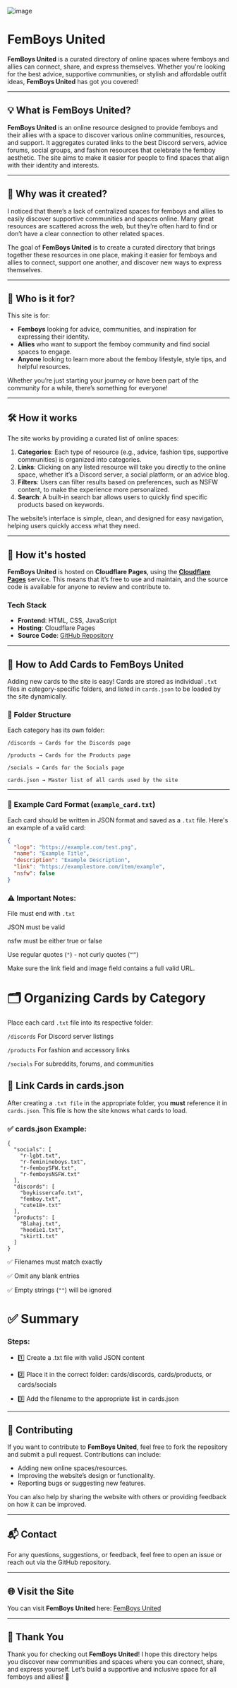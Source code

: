 ![image](https://github.com/user-attachments/assets/e5853e3b-6c7c-4adc-9a26-9b1177fa1b05)

# FemBoys United

**FemBoys United** is a curated directory of online spaces where femboys and allies can connect, share, and express themselves. Whether you're looking for the best advice, supportive communities, or stylish and affordable outfit ideas, **FemBoys United** has got you covered!

---

## 💡 What is FemBoys United?

**FemBoys United** is an online resource designed to provide femboys and their allies with a space to discover various online communities, resources, and support. It aggregates curated links to the best Discord servers, advice forums, social groups, and fashion resources that celebrate the femboy aesthetic. The site aims to make it easier for people to find spaces that align with their identity and interests.

---

## 🎯 Why was it created?

I noticed that there’s a lack of centralized spaces for femboys and allies to easily discover supportive communities and spaces online. Many great resources are scattered across the web, but they’re often hard to find or don’t have a clear connection to other related spaces. 

The goal of **FemBoys United** is to create a curated directory that brings together these resources in one place, making it easier for femboys and allies to connect, support one another, and discover new ways to express themselves.

---

## 👥 Who is it for?

This site is for:

- **Femboys** looking for advice, communities, and inspiration for expressing their identity.
- **Allies** who want to support the femboy community and find social spaces to engage.
- **Anyone** looking to learn more about the femboy lifestyle, style tips, and helpful resources.

Whether you’re just starting your journey or have been part of the community for a while, there’s something for everyone!

---

## 🛠️ How it works

The site works by providing a curated list of online spaces:

1. **Categories**: Each type of resource (e.g., advice, fashion tips, supportive communities) is organized into categories.
2. **Links**: Clicking on any listed resource will take you directly to the online space, whether it’s a Discord server, a social platform, or an advice blog.
3. **Filters**: Users can filter results based on preferences, such as NSFW content, to make the experience more personalized.
4. **Search**: A built-in search bar allows users to quickly find specific products based on keywords.

The website’s interface is simple, clean, and designed for easy navigation, helping users quickly access what they need.

---

## 🚀 How it's hosted

**FemBoys United** is hosted on **Cloudflare Pages**, using the **[Cloudflare Pages](https://pages.cloudflare.com/)** service. This means that it’s free to use and maintain, and the source code is available for anyone to review and contribute to.

### Tech Stack

- **Frontend**: HTML, CSS, JavaScript
- **Hosting**: Cloudflare Pages
- **Source Code**: [GitHub Repository](https://github.com/FemBoysUnited/femboysunited)

---

## 🧩 How to Add Cards to FemBoys United

Adding new cards to the site is easy! Cards are stored as individual `.txt` files in category-specific folders, and listed in `cards.json` to be loaded by the site dynamically.

### 📂 Folder Structure

Each category has its own folder:
```
/discords → Cards for the Discords page

/products → Cards for the Products page

/socials → Cards for the Socials page

cards.json → Master list of all cards used by the site
```

---

### 📝 Example Card Format (`example_card.txt`)

Each card should be written in JSON format and saved as a `.txt` file. Here's an example of a valid card:

```json
{
  "logo": "https://example.com/test.png",
  "name": "Example Title",
  "description": "Example Description",
  "link": "https://examplestore.com/item/example",
  "nsfw": false
}
```
### ⚠️ Important Notes:

File must end with `.txt`

JSON must be valid

nsfw must be either true or false

Use regular quotes (`"`) - not curly quotes (`“”`)

Make sure the link field and image field contains a full valid URL.

# 🗂️ Organizing Cards by Category
Place each card `.txt` file into its respective folder:


`/discords`	For Discord server listings

`/products`	For fashion and accessory links

`/socials`	For subreddits, forums, and communities

## 🧠 Link Cards in cards.json
After creating a `.txt file` in the appropriate folder, you **must** reference it in `cards.json`. This file is how the site knows what cards to load.

### ✅ cards.json Example:
```
{
  "socials": [
    "r-lgbt.txt",
    "r-feminineboys.txt",
    "r-femboySFW.txt",
    "r-femboysNSFW.txt"
  ],
  "discords": [
    "boykissercafe.txt",
    "femboy.txt",
    "cute18+.txt"
  ],
  "products": [
    "Blahaj.txt",
    "hoodie1.txt",
    "skirt1.txt"
  ]
}
```
✅ Filenames must match exactly

✅ Omit any blank entries

✅ Empty strings (`""`) will be ignored

# ✅ Summary
### Steps:
- 1️⃣	Create a .txt file with valid JSON content

- 2️⃣	Place it in the correct folder: cards/discords, cards/products, or cards/socials

- 3️⃣	Add the filename to the appropriate list in cards.json

---
## 📝 Contributing

If you want to contribute to **FemBoys United**, feel free to fork the repository and submit a pull request. Contributions can include:

- Adding new online spaces/resources.
- Improving the website’s design or functionality.
- Reporting bugs or suggesting new features.

You can also help by sharing the website with others or providing feedback on how it can be improved.

---

## 📬 Contact

For any questions, suggestions, or feedback, feel free to open an issue or reach out via the GitHub repository.

---

## 🌐 Visit the Site

You can visit **FemBoys United** here: [FemBoys United](https://femboysunited.pages.dev/)

---

## 🎉 Thank You

Thank you for checking out **FemBoys United**! I hope this directory helps you discover new communities and spaces where you can connect, share, and express yourself. Let’s build a supportive and inclusive space for all femboys and allies! 💖
